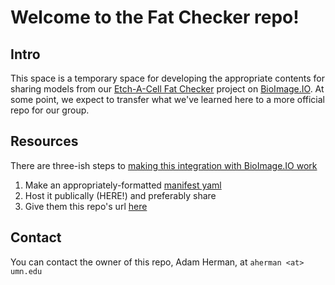 # Welcome to the Fat Checker repo!

## Intro
This space is a temporary space for developing the appropriate contents for sharing models from our [Etch-A-Cell Fat Checker](https://www.zooniverse.org/projects/dwright04/etch-a-cell-fat-checker) project on [BioImage.IO](https://bioimage.io/). At some point, we expect to transfer what we've learned here to a more official repo for our group. 

## Resources
There are three-ish steps to [making this integration with BioImage.IO work](https://bioimage.io/#/?show=contribute)
1. Make an appropriately-formatted [manifest yaml](https://github.com/bioimage-io/bioimage.io/blob/master/docs/manifest-format.md)
2. Host it publically (HERE!) and preferably share 
3. Give them this repo's url [here](https://github.com/bioimage-io/bioimage-io-models/issues/26)

## Contact
You can contact the owner of this repo, Adam Herman, at `aherman <at> umn.edu`
